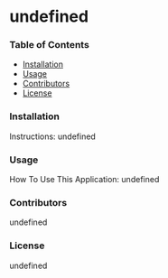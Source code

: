 # undefined

  ### Table of Contents
  - [Installation](#installation)
  - [Usage](#usage)
  - [Contributors](#contributors)
  - [License](#license)

  ### Installation
  Instructions: undefined

  ### Usage
  How To Use This Application: undefined

  ### Contributors
  undefined

  ### License
  undefined

